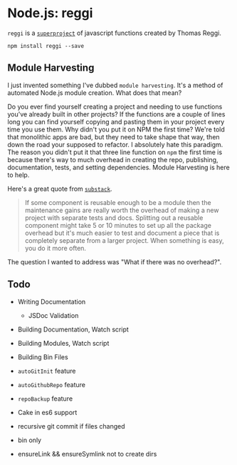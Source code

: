 # Node.js: reggi

`reggi` is a [`superproject`](http://gitslave.sourceforge.net/) of javascript functions created by Thomas Reggi.

```
npm install reggi --save
```

## Module Harvesting

I just invented something I've dubbed `module harvesting`. It's a method of automated Node.js module creation. What does that mean?

Do you ever find yourself creating a project and needing to use functions you've already built in other projects? If the functions are a couple of lines long you can find yourself copying and pasting them in your project every time you use them. Why didn't you put it on NPM the first time? We're told that monolithic apps are bad, but they need to take shape that way, then down the road your supposed to refactor. I absolutely hate this paradigm. The reason you didn't put it that three line function on `npm` the first time is because there's way to much overhead in creating the repo, publishing, documentation, tests, and setting dependencies. Module Harvesting is here to help.

Here's a great quote from [`substack`](http://substack.net/how_I_write_modules).

> If some component is reusable enough to be a module then the maintenance gains are really worth the overhead of making a new project with separate tests and docs. Splitting out a reusable component might take 5 or 10 minutes to set up all the package overhead but it's much easier to test and document a piece that is completely separate from a larger project. When something is easy, you do it more often.

The question I wanted to address was "What if there was no overhead?".

## Todo

* Writing Documentation
  * JSDoc Validation
* Building Documentation, Watch script
* Building Modules, Watch script
* Building Bin Files
* `autoGitInit` feature
* `autoGithubRepo` feature
* `repoBackup` feature
* Cake in es6 support
* recursive git commit if files changed

* bin only
* ensureLink && ensureSymlink not to create dirs
